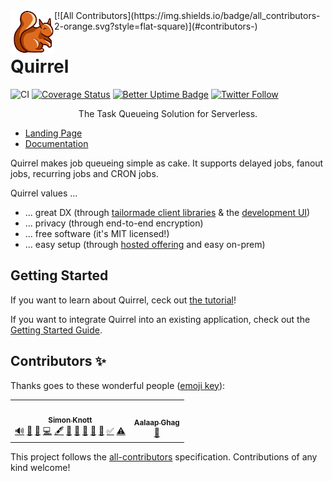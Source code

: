 <img src="./logo.png" height="70px" align="left" />
<!-- ALL-CONTRIBUTORS-BADGE:START - Do not remove or modify this section -->
[![All Contributors](https://img.shields.io/badge/all_contributors-2-orange.svg?style=flat-square)](#contributors-)
<!-- ALL-CONTRIBUTORS-BADGE:END -->

# Quirrel

![CI](https://github.com/quirrel-dev/quirrel/workflows/CI/badge.svg)
[![Coverage Status](https://coveralls.io/repos/github/quirrel-dev/quirrel/badge.svg?branch=main)](https://coveralls.io/github/quirrel-dev/quirrel?branch=main)
[![Better Uptime Badge](https://betteruptime.com/status-badges/v1/monitor/4u38.svg)](https://status.quirrel.dev)
[![Twitter Follow](https://img.shields.io/twitter/follow/skn0tt?label=Stay%20updated&style=social)](https://twitter.com/skn0tt)

<p align="middle">
The Task Queueing Solution for Serverless.
</p>

- [Landing Page](https://quirrel.dev)
- [Documentation](https://docs.quirrel.dev)

Quirrel makes job queueing simple as cake.
It supports delayed jobs, fanout jobs, recurring jobs and CRON jobs.

Quirrel values ...

- ... great DX (through [tailormade client libraries](https://docs.quirrel.dev/api/queue) & the [development UI](https://docs.quirrel.dev/development-ui))
- ... privacy (through end-to-end encryption)
- ... free software (it's MIT licensed!)
- ... easy setup (through [hosted offering](https://quirrel.dev) and easy on-prem)

## Getting Started

If you want to learn about Quirrel, ceck out [the tutorial](https://dev.to/quirrel/building-a-water-drinking-reminder-with-next-js-and-quirrel-1ckj)!


If you want to integrate Quirrel into an existing application, check out the [Getting Started Guide](https://docs.quirrel.dev).

## Contributors ✨

Thanks goes to these wonderful people ([emoji key](https://allcontributors.org/docs/en/emoji-key)):

<!-- ALL-CONTRIBUTORS-LIST:START - Do not remove or modify this section -->
<!-- prettier-ignore-start -->
<!-- markdownlint-disable -->
<table>
  <tr>
    <td align="center"><a href="https://github.com/Skn0tt"><img src="https://avatars.githubusercontent.com/u/14912729?v=4?s=100" width="100px;" alt=""/><br /><sub><b>Simon Knott</b></sub></a><br /><a href="#audio-Skn0tt" title="Audio">🔊</a> <a href="#blog-Skn0tt" title="Blogposts">📝</a> <a href="#business-Skn0tt" title="Business development">💼</a> <a href="https://github.com/quirrel-dev/quirrel/commits?author=Skn0tt" title="Code">💻</a> <a href="#content-Skn0tt" title="Content">🖋</a> <a href="https://github.com/quirrel-dev/quirrel/commits?author=Skn0tt" title="Documentation">📖</a> <a href="#ideas-Skn0tt" title="Ideas, Planning, & Feedback">🤔</a> <a href="#maintenance-Skn0tt" title="Maintenance">🚧</a> <a href="#projectManagement-Skn0tt" title="Project Management">📆</a> <a href="#question-Skn0tt" title="Answering Questions">💬</a> <a href="#tutorial-Skn0tt" title="Tutorials">✅</a> <a href="https://github.com/quirrel-dev/quirrel/commits?author=Skn0tt" title="Tests">⚠️</a></td>
    <td align="center"><a href="https://aalaap.com"><img src="https://avatars.githubusercontent.com/u/79404?v=4?s=100" width="100px;" alt=""/><br /><sub><b>Aalaap Ghag</b></sub></a><br /><a href="https://github.com/quirrel-dev/quirrel/commits?author=aalaap" title="Documentation">📖</a></td>
  </tr>
</table>

<!-- markdownlint-restore -->
<!-- prettier-ignore-end -->

<!-- ALL-CONTRIBUTORS-LIST:END -->

This project follows the [all-contributors](https://github.com/all-contributors/all-contributors) specification. Contributions of any kind welcome!